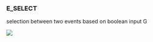 ### E\_SELECT

selection between two events based on boolean input G

![](https://user-images.githubusercontent.com/113907528/204903590-5c5920b5-1b60-492a-8937-f4843013b9de.png)
